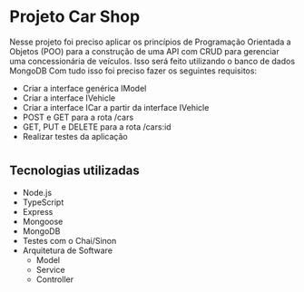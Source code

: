 # Projeto Car Shop
Nesse projeto foi preciso aplicar os princípios de Programação Orientada a Objetos (POO) para a construção de uma API com CRUD para gerenciar uma concessionária de veículos. Isso será feito utilizando o banco de dados MongoDB
Com tudo isso foi preciso fazer os seguintes requisitos:
   - Criar a interface genérica IModel
   - Criar a interface IVehicle
   - Criar a interface ICar a partir da interface IVehicle
   - POST e GET para a rota /cars
   - GET, PUT e DELETE para a rota /cars:id
   - Realizar testes da aplicação
   
#
## Tecnologias utilizadas
 - Node.js
 - TypeScript
 - Express
 - Mongoose
 - MongoDB
 - Testes com o Chai/Sinon
 - Arquitetura de Software
    - Model
    - Service
    - Controller
